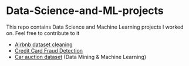 # Data-Science-and-ML-projects

This repo contains Data Science and Machine Learning projects I worked on. Feel free to contribute to it 

<ul>
  <li><a href="https://github.com/yodim/Data-Science-and-ML-projects/blob/master/Airbnb_Cleaning.ipynb" > Airbnb dataset cleaning </a></li>
  <li><a href="https://github.com/yodim/Data-Science-and-ML-projects/blob/master/CreditCard_Fraud_Detection.ipynb" > Credit Card Fraud Detection</a></li>
  <li><a href="https://github.com/yodim/Data-Science-and-ML-projects/blob/master/Car_Auction.ipynb" > Car auction dataset</a> (Data Mining & Machine Learning)</li>
</ul>
